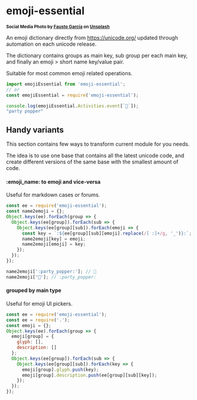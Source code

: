 # emoji-essential

<sup>**Social Media Photo by [Fausto García](https://unsplash.com/@faustogarmen) on [Unsplash](https://unsplash.com/)**</sup>

An emoji dictionary directly from https://unicode.org/ updated through automation on each unicode release.

The dictionary contains groups as main key, sub group per each main key, and finally an emoji > short name key/value pair.

Suitable for most common emoji related operations.

```js
import emojiEssential from 'emoji-essential';
// or
const emojiEssential = require('emoji-essential');

console.log(emojiEssential.Activities.event[`🎉`]);
"party popper"
```


## Handy variants

This section contains few ways to transform current module for you needs.

The idea is to use one base that contains all the latest unicode code, and create different versions of the same base with the smallest amount of code.


#### :emoji_name: to emoji and vice-versa

Useful for markdown cases or forums.

```js
const ee = require('emoji-essential');
const name2emoji = {};
Object.keys(ee).forEach(group => {
  Object.keys(ee[group]).forEach(sub => {
    Object.keys(ee[group][sub]).forEach(emoji => {
      const key = `:${ee[group][sub][emoji].replace(/[ :]+/g, '_')}:`;
      name2emoji[key] = emoji;
      name2emoji[emoji] = key;
    });
  });
});

name2emoji[':party_popper:']; // 🎉
name2emoji['🎉']; // :party_popper:
```

#### grouped by main type

Useful for emoji UI pickers.

```js
const ee = require('emoji-essential');
const ee = require('.');
const emoji = {};
Object.keys(ee).forEach(group => {
  emoji[group] = {
    glyph: [],
    description: []
  };
  Object.keys(ee[group]).forEach(sub => {
    Object.keys(ee[group][sub]).forEach(key => {
      emoji[group].glyph.push(key);
      emoji[group].description.push(ee[group][sub][key]);
    });
  });
});
```

